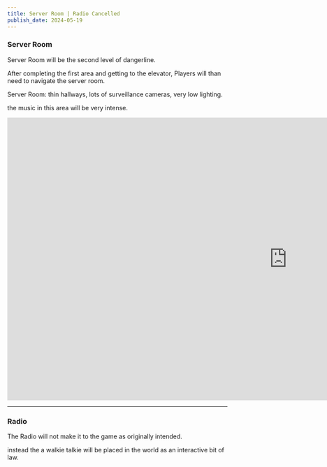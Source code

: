 ```yaml
---
title: Server Room | Radio Cancelled
publish_date: 2024-05-19
---
```


### Server Room

Server Room will be the second level of dangerline.

After completing the first area and getting to the elevator, Players will than need to navigate the server room.

Server Room: thin hallways, lots of surveillance cameras, very low lighting.


the music in this area will be very intense.

<iframe width="1280" height="648" src="https://www.youtube.com/embed/GFPWrrE2ji8" title="drone exp1 server room test" frameborder="0" allow="accelerometer; autoplay; clipboard-write; encrypted-media; gyroscope; picture-in-picture; web-share" referrerpolicy="strict-origin-when-cross-origin" allowfullscreen></iframe>

---

### Radio

The Radio will not make it to the game as originally intended.


instead the a walkie talkie will be placed in the world as an interactive bit of law.